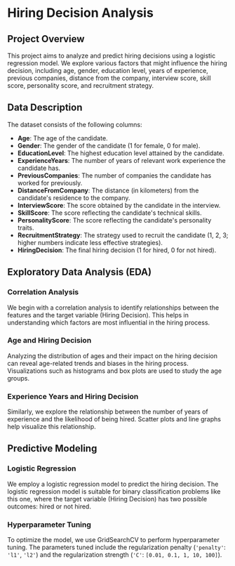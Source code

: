 # Hiring Decision Analysis

## Project Overview

This project aims to analyze and predict hiring decisions using a logistic regression model. We explore various factors that might influence the hiring decision, including age, gender, education level, years of experience, previous companies, distance from the company, interview score, skill score, personality score, and recruitment strategy.

## Data Description

The dataset consists of the following columns:

- **Age**: The age of the candidate.
- **Gender**: The gender of the candidate (1 for female, 0 for male).
- **EducationLevel**: The highest education level attained by the candidate.
- **ExperienceYears**: The number of years of relevant work experience the candidate has.
- **PreviousCompanies**: The number of companies the candidate has worked for previously.
- **DistanceFromCompany**: The distance (in kilometers) from the candidate's residence to the company.
- **InterviewScore**: The score obtained by the candidate in the interview.
- **SkillScore**: The score reflecting the candidate's technical skills.
- **PersonalityScore**: The score reflecting the candidate's personality traits.
- **RecruitmentStrategy**: The strategy used to recruit the candidate (1, 2, 3; higher numbers indicate less effective strategies).
- **HiringDecision**: The final hiring decision (1 for hired, 0 for not hired).

## Exploratory Data Analysis (EDA)

### Correlation Analysis

We begin with a correlation analysis to identify relationships between the features and the target variable (Hiring Decision). This helps in understanding which factors are most influential in the hiring process.

### Age and Hiring Decision

Analyzing the distribution of ages and their impact on the hiring decision can reveal age-related trends and biases in the hiring process. Visualizations such as histograms and box plots are used to study the age groups.

### Experience Years and Hiring Decision

Similarly, we explore the relationship between the number of years of experience and the likelihood of being hired. Scatter plots and line graphs help visualize this relationship.

## Predictive Modeling

### Logistic Regression

We employ a logistic regression model to predict the hiring decision. The logistic regression model is suitable for binary classification problems like this one, where the target variable (Hiring Decision) has two possible outcomes: hired or not hired.

### Hyperparameter Tuning

To optimize the model, we use GridSearchCV to perform hyperparameter tuning. The parameters tuned include the regularization penalty (`'penalty'`: `'l1'`, `'l2'`) and the regularization strength (`'C'`: `[0.01, 0.1, 1, 10, 100]`).
